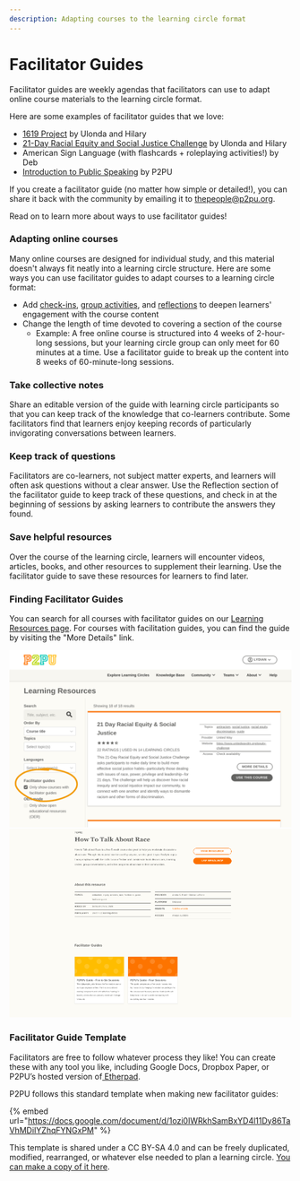 ```yaml
---
description: Adapting courses to the learning circle format
---
```


# Facilitator Guides

Facilitator guides are weekly agendas that facilitators can use to adapt online course materials to the learning circle format.&#x20;

Here are some examples of facilitator guides that we love:

* [1619 Project](https://community.p2pu.org/t/the-1619-project-new-york-times/4739/2) by Ulonda and Hilary
* [21-Day Racial Equity and Social Justice Challenge](https://community.p2pu.org/t/21-day-racial-equity-social-justice-ywca-greater-cleveland/4770/2) by Ulonda and Hilary
* American Sign Language (with flashcards + roleplaying activities!) by Deb&#x20;
* [Introduction to Public Speaking](https://docs.google.com/document/d/1Ee9qFinK6khLnabnZF7riY6sS39FHjn67bSP4PmVtHw/edit?usp=sharing) by P2PU

If you create a facilitator guide (no matter how simple or detailed!), you can share it back with the community by emailing it to [thepeople@p2pu.org](mailto:thepeople@p2pu.org). &#x20;

Read on to learn more about ways to use facilitator guides!

### Adapting online courses

Many online courses are designed for individual study, and this material doesn't always fit neatly into a learning circle structure. Here are some ways you can use facilitator guides to adapt courses to a learning circle format:&#x20;

* Add [check-ins](https://handbook.p2pu.org/methodology/learning-circle-structure#check-in), [group activities](../methodology/learning-circle-structure.md#learn-and-do), and [reflections](https://handbook.p2pu.org/methodology/learning-circle-structure#check-in) to deepen learners' engagement with the course content
* Change the length of time devoted to covering a section of the course
  * Example: A free online course is structured into 4 weeks of 2-hour-long sessions, but your learning circle group can only meet for 60 minutes at a time. Use a facilitator guide to break up the content into 8 weeks of 60-minute-long sessions.

### Take collective notes

Share an editable version of the guide with learning circle participants so that you can keep track of the knowledge that co-learners contribute. Some facilitators find that learners enjoy keeping records of particularly invigorating conversations between learners.

### Keep track of questions

Facilitators are co-learners, not subject matter experts, and learners will often ask questions without a clear answer. Use the Reflection section of the facilitator guide to keep track of these questions, and check in at the beginning of sessions by asking learners to contribute the answers they found.&#x20;

### Save helpful resources

Over the course of the learning circle, learners will encounter videos, articles, books, and other resources to supplement their learning. Use the facilitator guide to save these resources for learners to find later.

### Finding Facilitator Guides

You can search for all courses with facilitator guides on our [Learning Resources page](https://www.p2pu.org/en/learning-resources/?facilitator\_guide=true\&languages=en\&order). For courses with facilitation guides, you can find the guide by visiting the "More Details" link.

![Searching for learning resources with facilitator guides](<../.gitbook/assets/courses search - edited.png>) ![Finding facilitator guides on course pages](<../.gitbook/assets/Screenshot 2022-03-09 2.01.12 PM.png>)

### Facilitator Guide Template

Facilitators are free to follow whatever process they like! You can create these with any tool you like, including Google Docs, Dropbox Paper, or P2PU’s hosted version of[ Etherpad](https://etherpad.p2pu.org/).

P2PU follows this standard template when making new facilitator guides:&#x20;

{% embed url="https://docs.google.com/document/d/1ozi0IWRkhSamBxYD4l11Dy86TaVhMDiIYZhqFYNGxPM" %}

This template is shared under a CC BY-SA 4.0 and can be freely duplicated, modified, rearranged, or whatever else needed to plan a learning circle. [You can make a copy of it here](https://docs.google.com/document/d/1ozi0IWRkhSamBxYD4l11Dy86TaVhMDiIYZhqFYNGxPM/copy).
